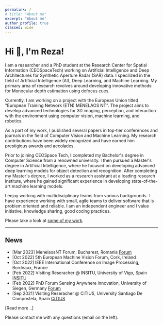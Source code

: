 ```yaml
---
permalink: /
# title: "About me"
excerpt: "About me"
author_profile: true
classes: wide
---
```


# Hi 👋, I'm Reza!

I am a researcher and a PhD student at the Research Center for Spatial Information (CEOSpaceTech) working on Artificial Intelligence and Deep Architectures for Synthetic Aperture Radar (SAR) data.
I specilized in the field of Artificial Intelligence (AI), Deep Learning, and Machine Learning. My primary area of research revolves around developing innovative methods for Monocular depth estimation using defocus cues.

Currently, I am working on a project with the European Union titled "European Training Network (ETN) MENELAOS NT". The project aims to develop advanced technologies for 3D imaging, perception, and interaction with the environment using computer vision, machine learning, and robotics.

As a part of my work, I published several papers in top-tier conferences and journals in the field of Computer Vision and Machine Learning. My research contributions have been widely recognized and have earned him prestigious awards and accolades.

Prior to joining CEOSpace Tech, I completed my Bachelor's degree in Computer Science from a renowned university. I then pursued a Master's degree in Artificial Intelligence, where he focused on developing advanced deep learning models for object detection and recognition. After completing my Master's degree, I worked as a research assistant at a leading research institute, where he gained significant experience in developing state-of-the-art machine learning models.


I enjoy working with multidisciplinary teams from various backgrounds. I have experience working with small, agile teams to deliver software that is problem oriented and reliable. I am an independent engineer and I value initiative, knowledge sharing, good coding practices.

Please take a look at [some of my work](/work).

---

## News
- [Mar 2023] MenelaosNT Forum, Bucharest, Romania [Forum](https://andrei2407.github.io/menelaos_nt_forum_bucharest/)
- [Oct 2022] 5th European Machine Vision Forum, Cork, Ireland
- [Oct 2022] IEEE International Conference on Image Processing, Bordeaux, France
- [Feb 2022] Visiting Reseracher @ INSITU, University of Vigo, Spain [INSITU](https://ingenieriainsitu.com/en/)
- [Feb 2022] PhD Forum Sensing Anywhere Innovation, University of Siegen, Germany [Forum](http://phdforum.zess.uni-siegen.de/)
- [Sep 2021] Visiting Reseracher @ CiTIUS, University Santiago De Compostela, Spain [CiTIUS](https://citius.gal/)


[Read more ..]

Please contact me with any questions (email on the left).
